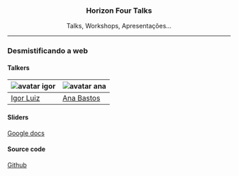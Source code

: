 <p align="center">
  <h3 align="center">Horizon Four Talks</h3>
  <p align="center">Talks, Workshops, Apresentações...</p>
</p>

---

### Desmistificando a web

#### Talkers
![avatar igor](https://avatars1.githubusercontent.com/u/9022134?v=3&s=100) | ![avatar ana](https://avatars0.githubusercontent.com/u/10088900?v=3&s=100)
-------------------------------------------------------------------------- | --------------------------------------------------------------------------
  [Igor Luiz](https://github.com/halfeld)                                  |  [Ana Bastos](https://github.com/anabastos)

#### Sliders
[Google docs](https://docs.google.com/presentation/d/1lQTgjlpUXXfW60txXwl5Zopgt9A0-E-Pe-FFzFPJBGA/edit?usp=sharing)

#### Source code
[Github](https://github.com/anabastos/gatil-ascii-api)
